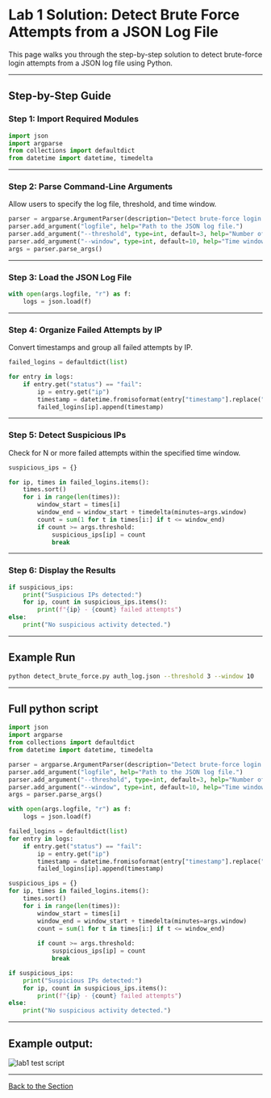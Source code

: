 # Lab 1 Solution: Detect Brute Force Attempts from a JSON Log File

This page walks you through the step-by-step solution to detect brute-force login attempts from a JSON log file using Python.

---

##  Step-by-Step Guide

### Step 1: Import Required Modules

```python
import json
import argparse
from collections import defaultdict
from datetime import datetime, timedelta
```

---

### Step 2: Parse Command-Line Arguments

Allow users to specify the log file, threshold, and time window.

```python
parser = argparse.ArgumentParser(description="Detect brute-force login attempts.")
parser.add_argument("logfile", help="Path to the JSON log file.")
parser.add_argument("--threshold", type=int, default=3, help="Number of failed attempts to consider as suspicious.")
parser.add_argument("--window", type=int, default=10, help="Time window in minutes.")
args = parser.parse_args()
```

---

### Step 3: Load the JSON Log File

```python
with open(args.logfile, "r") as f:
    logs = json.load(f)
```

---

### Step 4: Organize Failed Attempts by IP

Convert timestamps and group all failed attempts by IP.

```python
failed_logins = defaultdict(list)

for entry in logs:
    if entry.get("status") == "fail":
        ip = entry.get("ip")
        timestamp = datetime.fromisoformat(entry["timestamp"].replace("Z", "+00:00"))
        failed_logins[ip].append(timestamp)
```

---

### Step 5: Detect Suspicious IPs

Check for N or more failed attempts within the specified time window.

```python
suspicious_ips = {}

for ip, times in failed_logins.items():
    times.sort()
    for i in range(len(times)):
        window_start = times[i]
        window_end = window_start + timedelta(minutes=args.window)
        count = sum(1 for t in times[i:] if t <= window_end)
        if count >= args.threshold:
            suspicious_ips[ip] = count
            break
```

---

### Step 6: Display the Results

```python
if suspicious_ips:
    print("Suspicious IPs detected:")
    for ip, count in suspicious_ips.items():
        print(f"{ip} - {count} failed attempts")
else:
    print("No suspicious activity detected.")
```

---

## Example Run

```bash
python detect_brute_force.py auth_log.json --threshold 3 --window 10
```

---

## Full python script

```python
import json
import argparse
from collections import defaultdict
from datetime import datetime, timedelta

parser = argparse.ArgumentParser(description="Detect brute-force login attempts.")
parser.add_argument("logfile", help="Path to the JSON log file.")
parser.add_argument("--threshold", type=int, default=3, help="Number of failed attempts to consider as suspicious.")
parser.add_argument("--window", type=int, default=10, help="Time window in minutes.")
args = parser.parse_args()

with open(args.logfile, "r") as f:
    logs = json.load(f)

failed_logins = defaultdict(list)
for entry in logs:
    if entry.get("status") == "fail":
        ip = entry.get("ip")
        timestamp = datetime.fromisoformat(entry["timestamp"].replace("Z", "+00:00"))
        failed_logins[ip].append(timestamp)

suspicious_ips = {}
for ip, times in failed_logins.items():
    times.sort()
    for i in range(len(times)):
        window_start = times[i]
        window_end = window_start + timedelta(minutes=args.window)
        count = sum(1 for t in times[i:] if t <= window_end)
        
        if count >= args.threshold:
            suspicious_ips[ip] = count
            break

if suspicious_ips:
    print("Suspicious IPs detected:")
    for ip, count in suspicious_ips.items():
        print(f"{ip} - {count} failed attempts")
else:
    print("No suspicious activity detected.")
```

---

## Example output:
![lab1 test script](https://i.ibb.co/ym8PXnSZ/image.png)

---
[Back to the Section](/courseFiles/Section_04-socScripting/socScripting.md)
